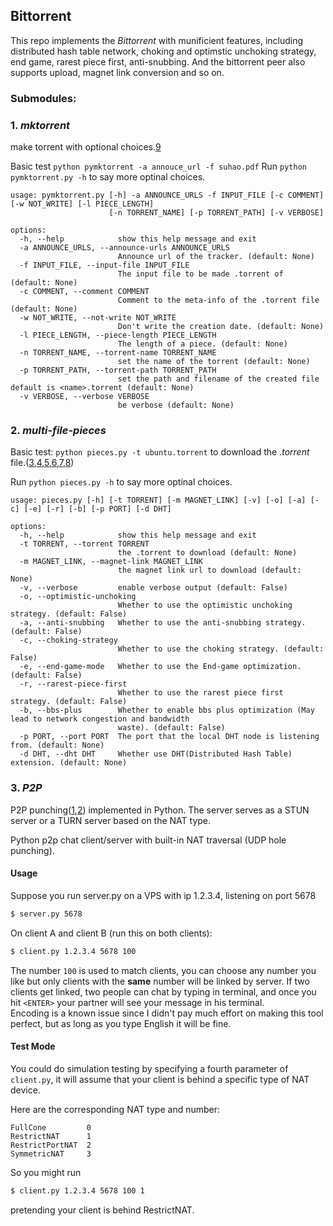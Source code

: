 ## Bittorrent

This repo implements the *Bittorrent* with munificient features, including distributed hash table network, choking and optimstic unchoking strategy, end game, rarest piece first, anti-snubbing. And the bittorrent peer also supports upload, magnet link conversion and so on.



### Submodules:

### 1. *mktorrent*
   make torrent with optional choices.[9]

Basic test `python pymktorrent -a annouce_url -f suhao.pdf`
Run `python pymktorrent.py -h` to say more optinal choices.


```
usage: pymktorrent.py [-h] -a ANNOUNCE_URLS -f INPUT_FILE [-c COMMENT] [-w NOT_WRITE] [-l PIECE_LENGTH]
                      [-n TORRENT_NAME] [-p TORRENT_PATH] [-v VERBOSE]

options:
  -h, --help            show this help message and exit
  -a ANNOUNCE_URLS, --announce-urls ANNOUNCE_URLS
                        Announce url of the tracker. (default: None)
  -f INPUT_FILE, --input-file INPUT_FILE
                        The input file to be made .torrent of (default: None)
  -c COMMENT, --comment COMMENT
                        Comment to the meta-info of the .torrent file (default: None)
  -w NOT_WRITE, --not-write NOT_WRITE
                        Don't write the creation date. (default: None)
  -l PIECE_LENGTH, --piece-length PIECE_LENGTH
                        The length of a piece. (default: None)
  -n TORRENT_NAME, --torrent-name TORRENT_NAME
                        set the name of the torrent (default: None)
  -p TORRENT_PATH, --torrent-path TORRENT_PATH
                        set the path and filename of the created file default is <name>.torrent (default: None)
  -v VERBOSE, --verbose VERBOSE
                        be verbose (default: None)

```

### 2. *multi-file-pieces*
Basic test: `python pieces.py -t ubuntu.torrent` to download the $.torrent$ file.([3],[4],[5],[6],[7],[8])


Run `python pieces.py -h` to say more optinal choices.
```
usage: pieces.py [-h] [-t TORRENT] [-m MAGNET_LINK] [-v] [-o] [-a] [-c] [-e] [-r] [-b] [-p PORT] [-d DHT]

options:
  -h, --help            show this help message and exit
  -t TORRENT, --torrent TORRENT
                        the .torrent to download (default: None)
  -m MAGNET_LINK, --magnet-link MAGNET_LINK
                        the magnet link url to download (default: None)
  -v, --verbose         enable verbose output (default: False)
  -o, --optimistic-unchoking
                        Whether to use the optimistic unchoking strategy. (default: False)
  -a, --anti-snubbing   Whether to use the anti-snubbing strategy. (default: False)
  -c, --choking-strategy
                        Whether to use the choking strategy. (default: False)
  -e, --end-game-mode   Whether to use the End-game optimization. (default: False)
  -r, --rarest-piece-first
                        Whether to use the rarest piece first strategy. (default: False)
  -b, --bbs-plus        Whether to enable bbs plus optimization (May lead to network congestion and bandwidth
                        waste). (default: False)
  -p PORT, --port PORT  The port that the local DHT node is listening from. (default: None)
  -d DHT, --dht DHT     Whether use DHT(Distributed Hash Table) extension. (default: None)
```

### 3. *P2P*
P2P punching([1],[2]) implemented in Python. The server serves as a STUN server or a TURN server based on the NAT type.

Python p2p chat client/server with built-in NAT traversal (UDP hole punching).  

#### Usage

Suppose you run server.py on a VPS with ip 1.2.3.4, listening on port 5678  
```bash
$ server.py 5678
```  

On client A and client B (run this on both clients):  
```bash
$ client.py 1.2.3.4 5678 100  
```  
The number `100` is used to match clients, you can choose any number you like but only clients with the **same** number will be linked by server. If two clients get linked, two people can chat by typing in terminal, and once you hit `<ENTER>` your partner will see your message in his terminal.   
Encoding is a known issue since I didn't pay much effort on making this tool perfect, but as long as you type English it will be fine.

#### Test Mode

You could do simulation testing by specifying a fourth parameter of `client.py`, it will assume that your client is behind a specific type of NAT device.

Here are the corresponding NAT type and number:  

	FullCone         0  
	RestrictNAT      1  
	RestrictPortNAT  2  
	SymmetricNAT     3   

So you might run
```bash
$ client.py 1.2.3.4 5678 100 1
```   
pretending your client is behind RestrictNAT. 


[1]:http://www.cs.nccu.edu.tw/~lien/Writing/NGN/firewall.htm
[2]:https://bford.info/pub/net/p2pnat/index.html
[3]:https://github.com/bmuller/rpcudp.git
[4]:http://bittorrent.org/beps/bep_0005.html
[5]:https://inria.hal.science/inria-00000156/en
[6]:https://www.scs.stanford.edu/~dm/home/papers/kpos.pdf
[7]:https://snarky.ca/how-the-heck-does-async-await-work-in-python-3-5/
[8]:https://github.com/danfolkes/Magnet2Torrent.git
[9]:https://en.wikipedia.org/wiki/Bencode
